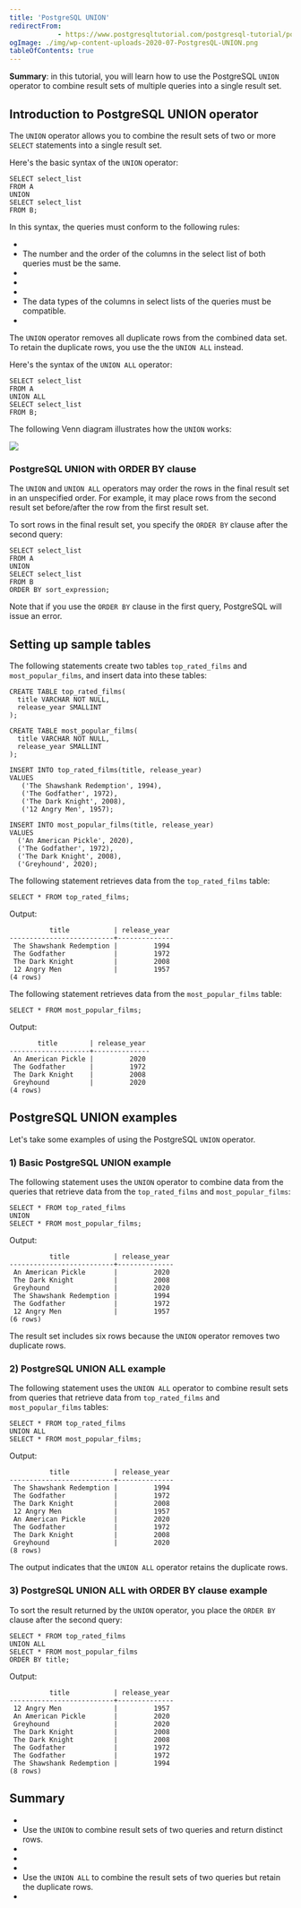 ```yaml
---
title: 'PostgreSQL UNION'
redirectFrom: 
            - https://www.postgresqltutorial.com/postgresql-tutorial/postgresql-union/
ogImage: ./img/wp-content-uploads-2020-07-PostgresQL-UNION.png
tableOfContents: true
---
```



**Summary**: in this tutorial, you will learn how to use the PostgreSQL `UNION` operator to combine result sets of multiple queries into a single result set.





## Introduction to PostgreSQL UNION operator





The `UNION` operator allows you to combine the result sets of two or more `SELECT` statements into a single result set.





Here's the basic syntax of the `UNION` operator:





```
SELECT select_list
FROM A
UNION
SELECT select_list
FROM B;
```





In this syntax, the queries must conform to the following rules:





- 
- The number and the order of the columns in the select list of both queries must be the same.
- 
-
- 
- The data types of the columns in select lists of the queries must be compatible.
- 





The `UNION` operator removes all duplicate rows from the combined data set. To retain the duplicate rows, you use the the `UNION ALL` instead.





Here's the syntax of the `UNION ALL` operator:





```
SELECT select_list
FROM A
UNION ALL
SELECT select_list
FROM B;
```





The following Venn diagram illustrates how the `UNION` works:





![](./img/wp-content-uploads-2020-07-PostgresQL-UNION.png)





### PostgreSQL UNION with ORDER BY clause





The `UNION` and `UNION ALL` operators may order the rows in the final result set in an unspecified order. For example, it may place rows from the second result set before/after the row from the first result set.





To sort rows in the final result set, you specify the `ORDER BY` clause after the second query:





```
SELECT select_list
FROM A
UNION
SELECT select_list
FROM B
ORDER BY sort_expression;
```





Note that if you use the `ORDER BY` clause in the first query, PostgreSQL will issue an error.





## Setting up sample tables





The following statements create two tables `top_rated_films` and `most_popular_films`, and insert data into these tables:





```
CREATE TABLE top_rated_films(
  title VARCHAR NOT NULL,
  release_year SMALLINT
);

CREATE TABLE most_popular_films(
  title VARCHAR NOT NULL,
  release_year SMALLINT
);

INSERT INTO top_rated_films(title, release_year)
VALUES
   ('The Shawshank Redemption', 1994),
   ('The Godfather', 1972),
   ('The Dark Knight', 2008),
   ('12 Angry Men', 1957);

INSERT INTO most_popular_films(title, release_year)
VALUES
  ('An American Pickle', 2020),
  ('The Godfather', 1972),
  ('The Dark Knight', 2008),
  ('Greyhound', 2020);
```





The following statement retrieves data from the `top_rated_films` table:





```
SELECT * FROM top_rated_films;
```





Output:





```
          title           | release_year
--------------------------+--------------
 The Shawshank Redemption |         1994
 The Godfather            |         1972
 The Dark Knight          |         2008
 12 Angry Men             |         1957
(4 rows)
```





The following statement retrieves data from the `most_popular_films` table:





```
SELECT * FROM most_popular_films;
```





Output:





```
       title        | release_year
--------------------+--------------
 An American Pickle |         2020
 The Godfather      |         1972
 The Dark Knight    |         2008
 Greyhound          |         2020
(4 rows)
```





## PostgreSQL UNION examples





Let's take some examples of using the PostgreSQL `UNION` operator.





### 1) Basic PostgreSQL UNION example





The following statement uses the `UNION` operator to combine data from the queries that retrieve data from the `top_rated_films` and `most_popular_films`:





```
SELECT * FROM top_rated_films
UNION
SELECT * FROM most_popular_films;
```





Output:





```
          title           | release_year
--------------------------+--------------
 An American Pickle       |         2020
 The Dark Knight          |         2008
 Greyhound                |         2020
 The Shawshank Redemption |         1994
 The Godfather            |         1972
 12 Angry Men             |         1957
(6 rows)
```





The result set includes six rows because the `UNION` operator removes two duplicate rows.





### 2) PostgreSQL UNION ALL example





The following statement uses the `UNION ALL` operator to combine result sets from queries that retrieve data from `top_rated_films` and `most_popular_films` tables:





```
SELECT * FROM top_rated_films
UNION ALL
SELECT * FROM most_popular_films;
```





Output:





```
          title           | release_year
--------------------------+--------------
 The Shawshank Redemption |         1994
 The Godfather            |         1972
 The Dark Knight          |         2008
 12 Angry Men             |         1957
 An American Pickle       |         2020
 The Godfather            |         1972
 The Dark Knight          |         2008
 Greyhound                |         2020
(8 rows)
```





The output indicates that the `UNION ALL` operator retains the duplicate rows.





### 3) PostgreSQL UNION ALL with ORDER BY clause example





To sort the result returned by the `UNION` operator, you place the `ORDER BY` clause after the second query:





```
SELECT * FROM top_rated_films
UNION ALL
SELECT * FROM most_popular_films
ORDER BY title;
```





Output:





```
          title           | release_year
--------------------------+--------------
 12 Angry Men             |         1957
 An American Pickle       |         2020
 Greyhound                |         2020
 The Dark Knight          |         2008
 The Dark Knight          |         2008
 The Godfather            |         1972
 The Godfather            |         1972
 The Shawshank Redemption |         1994
(8 rows)
```





## Summary





- 
- Use the `UNION` to combine result sets of two queries and return distinct rows.
- 
-
- 
- Use the `UNION ALL` to combine the result sets of two queries but retain the duplicate rows.
- 


